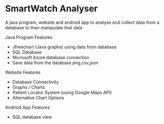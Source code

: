 # SmartWatch Analyser 
A java program, website and andriod app to analyse and collect data from a database to then manipulate that data 

 Java Program Features 
- Jfreechart (Java graphs) using data from database 
- SQL Database 
- Microsoft Azure database connection
- Save data from the database png,csv,json  

Website Features
- Database Connectivity
- Graphs / Charts
- Patient Locator System (using Google Maps API) 
- Alternative Chart Options

Andriod App Features
- SQL database view 
